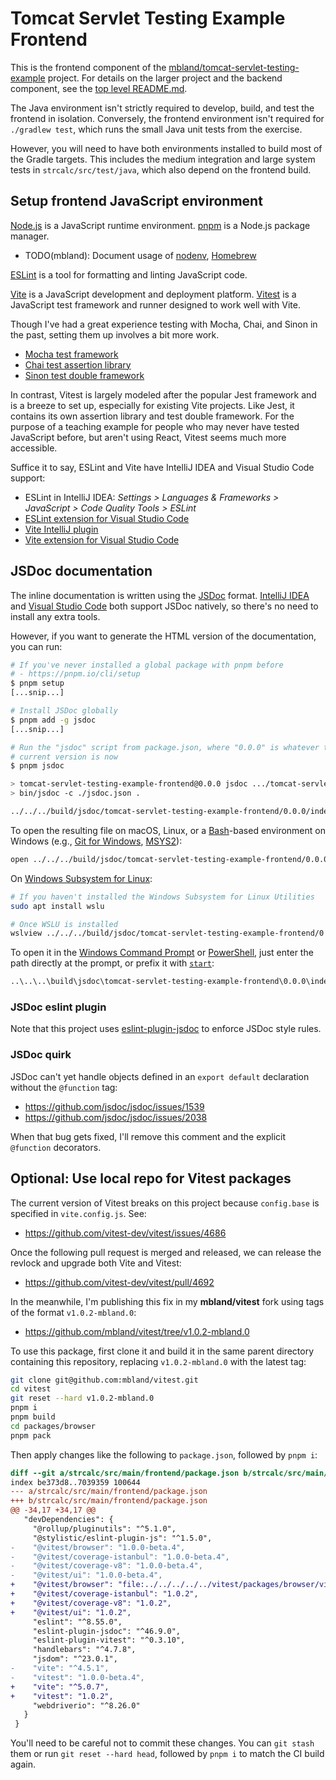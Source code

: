 # Tomcat Servlet Testing Example Frontend

This is the frontend component of the [mbland/tomcat-servlet-testing-example][]
project. For details on the larger project and the backend component, see the
[top level README.md][].

The Java environment isn't strictly required to develop, build, and test the
frontend in isolation. Conversely, the frontend environment isn't required for
`./gradlew test`, which runs the small Java unit tests from the exercise.

However, you will need to have both environments installed to build most of the
Gradle targets. This includes the medium integration and large system tests in
`strcalc/src/test/java`, which also depend on the frontend build.

## Setup frontend JavaScript environment

[Node.js][] is a JavaScript runtime environment. [pnpm][] is a Node.js package
manager.

- TODO(mbland): Document usage of [nodenv][], [Homebrew][]

[ESLint][] is a tool for formatting and linting JavaScript code.

[Vite][] is a JavaScript development and deployment platform. [Vitest][] is a
JavaScript test framework and runner designed to work well with Vite.

Though I've had a great experience testing with Mocha, Chai, and Sinon in the
past, setting them up involves a bit more work.

- [Mocha test framework][]
- [Chai test assertion library][]
- [Sinon test double framework][]

In contrast, Vitest is largely modeled after the popular Jest framework and is a
breeze to set up, especially for existing Vite projects. Like Jest, it contains
its own assertion library and test double framework.  For the purpose of a
teaching example for people who may never have tested JavaScript before, but
aren't using React, Vitest seems much more accessible.

Suffice it to say, ESLint and Vite have IntelliJ IDEA and Visual Studio
Code support:

- ESLint in IntelliJ IDEA: _Settings > Languages & Frameworks >
  JavaScript > Code Quality Tools > ESLint_
- [ESLint extension for Visual Studio Code][]
- [Vite IntelliJ plugin][]
- [Vite extension for Visual Studio Code][]

## JSDoc documentation

The inline documentation is written using the [JSDoc][] format. [IntelliJ IDEA][]
and [Visual Studio Code][] both support JSDoc natively, so there's no need to
install any extra tools.

However, if you want to generate the HTML version of the documentation, you can run:

```sh
# If you've never installed a global package with pnpm before
# - https://pnpm.io/cli/setup
$ pnpm setup
[...snip...]

# Install JSDoc globally
$ pnpm add -g jsdoc
[...snip...]

# Run the "jsdoc" script from package.json, where "0.0.0" is whatever the
# current version is now
$ pnpm jsdoc

> tomcat-servlet-testing-example-frontend@0.0.0 jsdoc .../tomcat-servlet-testing-example/strcalc/src/main/frontend
> bin/jsdoc -c ./jsdoc.json .

../../../build/jsdoc/tomcat-servlet-testing-example-frontend/0.0.0/index.html
```

To open the resulting file on macOS, Linux, or a [Bash][]-based environment on
Windows (e.g., [Git for Windows][], [MSYS2][]):

```sh
open ../../../build/jsdoc/tomcat-servlet-testing-example-frontend/0.0.0/index.html
```

On [Windows Subsystem for Linux][]:

```sh
# If you haven't installed the Windows Subsystem for Linux Utilities
sudo apt install wslu

# Once WSLU is installed
wslview ../../../build/jsdoc/tomcat-servlet-testing-example-frontend/0.0.0/index.html
```

To open it in the [Windows Command Prompt][] or [PowerShell][], just enter the
path directly at the prompt, or prefix it with [`start`][]:

```bat
..\..\..\build\jsdoc\tomcat-servlet-testing-example-frontend\0.0.0\index.html
```

### JSDoc eslint plugin

Note that this project uses [eslint-plugin-jsdoc][] to enforce JSDoc style rules.

### JSDoc quirk

JSDoc can't yet handle objects defined in an `export default` declaration
without the `@function` tag:

- <https://github.com/jsdoc/jsdoc/issues/1539>
- <https://github.com/jsdoc/jsdoc/issues/2038>

When that bug gets fixed, I'll remove this comment and the explicit `@function`
decorators.

## Optional: Use local repo for Vitest packages

The current version of Vitest breaks on this project because `config.base` is
specified in `vite.config.js`. See:

- https://github.com/vitest-dev/vitest/issues/4686

Once the following pull request is merged and released, we can release the
revlock and upgrade both Vite and Vitest:

- https://github.com/vitest-dev/vitest/pull/4692

In the meanwhile, I'm publishing this fix in my **mbland/vitest** fork using
tags of the format `v1.0.2-mbland.0`:

- https://github.com/mbland/vitest/tree/v1.0.2-mbland.0

To use this package, first clone it and build it in the same parent directory
containing this repository, replacing `v1.0.2-mbland.0` with the latest tag:

```sh
git clone git@github.com:mbland/vitest.git
cd vitest
git reset --hard v1.0.2-mbland.0
pnpm i
pnpm build
cd packages/browser
pnpm pack
```

Then apply changes like the following to `package.json`, followed by `pnpm i`:

```diff
diff --git a/strcalc/src/main/frontend/package.json b/strcalc/src/main/frontend/package.json
index be373d8..7039359 100644
--- a/strcalc/src/main/frontend/package.json
+++ b/strcalc/src/main/frontend/package.json
@@ -34,17 +34,17 @@
   "devDependencies": {
     "@rollup/pluginutils": "^5.1.0",
     "@stylistic/eslint-plugin-js": "^1.5.0",
-    "@vitest/browser": "1.0.0-beta.4",
-    "@vitest/coverage-istanbul": "1.0.0-beta.4",
-    "@vitest/coverage-v8": "1.0.0-beta.4",
-    "@vitest/ui": "1.0.0-beta.4",
+    "@vitest/browser": "file:../../../../../vitest/packages/browser/vitest-browser-1.0.2.tgz",
+    "@vitest/coverage-istanbul": "1.0.2",
+    "@vitest/coverage-v8": "1.0.2",
+    "@vitest/ui": "1.0.2",
     "eslint": "^8.55.0",
     "eslint-plugin-jsdoc": "^46.9.0",
     "eslint-plugin-vitest": "^0.3.10",
     "handlebars": "^4.7.8",
     "jsdom": "^23.0.1",
-    "vite": "^4.5.1",
-    "vitest": "1.0.0-beta.4",
+    "vite": "^5.0.7",
+    "vitest": "1.0.2",
     "webdriverio": "^8.26.0"
   }
 }
```

You'll need to be careful not to commit these changes. You can `git stash` them
or run `git reset --hard head`, followed by `pnpm i` to match the CI build
again.

[mbland/tomcat-servlet-testing-example]: https://github.com/mbland/tomcat-servlet-testing-example
[top level README.md]: ../../../../README.md
[Node.js]: https://nodejs.org/
[pnpm]: https://pnpm.io/
[nodenv]: https://github.com/nodenv/nodenv
[homebrew]: https://brew.sh/
[ESLint]: https://eslint.style/
[Vite]: https://vitejs.dev/
[Vitest]: https://vitest.dev/
[Mocha test framework]: https://mochajs.org/
[Chai test assertion library]: https://www.chaijs.com/
[Sinon test double framework]: https://sinonjs.org/
[ESLint extension for Visual Studio Code]: https://marketplace.visualstudio.com/items?itemName=dbaeumer.vscode-eslint
[Vite IntelliJ plugin]: https://plugins.jetbrains.com/plugin/20011-vite
[Vite extension for Visual Studio Code]: https://marketplace.visualstudio.com/items?itemName=antfu.vite
[JSDoc]: https://jsdoc.app/
[IntelliJ IDEA]: https://www.jetbrains.com/idea/
[Visual Studio Code]: https://code.visualstudio.com/
[Bash]: https://www.gnu.org/software/bash/
[Git for Windows]: https://git-scm.com/download/win
[MSYS2]: https://www.msys2.org/
[Windows Subsystem for Linux]: https://learn.microsoft.com/windows/wsl/
[Windows Command Prompt]: https://learn.microsoft.com/windows-server/administration/windows-commands/windows-commands
[PowerShell]: https://learn.microsoft.com/powershell/
[`start`]: https://learn.microsoft.com/windows-server/administration/windows-commands/start
[eslint-plugin-jsdoc]: https://www.npmjs.com/package/eslint-plugin-jsdoc
